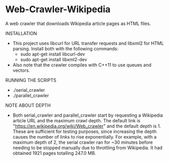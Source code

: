 # Web-Crawler-Wikipedia
A web crawler that downloads Wikipedia article pages as HTML files.

INSTALLATION
* This project uses libcurl for URL transfer requests and libxml2 for HTML parsing. Install both with the following commands:
  * sudo apt-get install libcurl-dev
  * sudo apt-get install libxml2-dev
* Also note that the crawler compiles with C++11 to use queues and vectors.


RUNNING THE SCRIPTS
* ./serial_crawler
* ./parallel_crawler <number of threads>


NOTE ABOUT DEPTH
* Both serial_crawler and parallel_crawler start by requesting a Wikipedia article URL and the maximum crawl depth. The default link is "https://en.wikipedia.org/wiki/Web_crawler" and the default depth is 1. These are sufficient for testing purposes, since increasing the depth causes the number of links to rise exponentially. For example, with a maximum depth of 2, the serial crawler ran for ~30 minutes before needing to be stopped manually due to throttling from Wikipedia. It had obtained 1921 pages totalling 247.0 MB.

